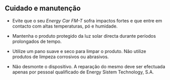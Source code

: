 ## Cuidado e manutenção

* Evite que o seu *Energy Car FM-T* sofra impactos fortes e que entre em contacto com altas temperaturas, pó e humidade.

* Mantenha o produto protegido da luz solar directa durante períodos prolongados de tempo.

* Utilize um pano suave e seco para limpar o produto. Não utilize produtos de limpeza corrosivos ou abrasivos.

* Não desmonte o dispositivo. A reparação do mesmo deve ser efectuada apenas por pessoal qualificado de Energy Sistem Technology, S.A.


